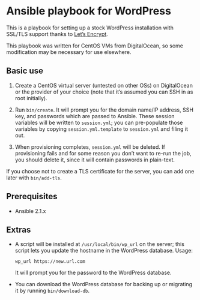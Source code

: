 # Ansible playbook for WordPress

This is a playbook for setting up a stock WordPress installation with
SSL/TLS support thanks to [Let’s Encrypt](https://letsencrypt.org/).

This playbook was written for CentOS VMs from DigitalOcean, so some
modification may be necessary for use elsewhere.

## Basic use

1. Create a CentOS virtual server (untested on other OSs) on
   DigitalOcean or the provider of your choice (note that it’s assumed
   you can SSH in as root initially).

2. Run `bin/create`.  It will prompt you for the domain name/IP
   address, SSH key, and passwords which are passed to Ansible.  These
   session variables will be written to `session.yml`; you can
   pre-populate those variables by copying `session.yml.template` to
   `session.yml` and filing it out.

3. When provisioning completes, `session.yml` will be deleted.  If
   provisioning fails and for some reason you don’t want to re-run the
   job, you should delete it, since it will contain passwords in
   plain-text.

If you choose not to create a TLS certificate for the server, you can
add one later with `bin/add-tls`.

## Prerequisites

- Ansible 2.1.x

## Extras

- A script will be installed at `/usr/local/bin/wp_url` on the server;
    this script lets you update the hostname in the WordPress database.
    Usage:

    ```shell
    wp_url https://new.url.com
    ```

    It will prompt you for the password to the WordPress database.

- You can download the WordPress database for backing up or migrating
  it by running `bin/download-db`.
